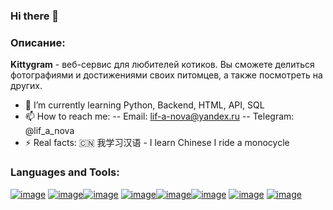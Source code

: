 ### Hi there 👋

### Описание:
**Kittygram** - веб-сервис для любителей котиков. Вы сможете делиться фотографиями и достижениями своих питомцев, а также посмотреть на других.

- 🌱 I’m currently learning Python, Backend, HTML, API, SQL
- 📫 How to reach me:
  -- Email: lif-a-nova@yandex.ru
  -- Telegram: @lif_a_nova
- ⚡ Real facts:
  🇨🇳 我学习汉语 - I learn Chinese 
  I ride a monocycle

### Languages and Tools:
[![image](https://ci6.googleusercontent.com/proxy/0KumavClbmpGNsETvvgaMDwXVmDvhSiC0fujlL36y4X2MlTwor3fngvJUCTGKWdWjwd8gXXD8gmy0HTCBQKVask4UXgj8ZByJA=s0-d-e1-ft)](https://docs.github.com/)   [![image](https://www.vectorlogo.zone/logos/docker/docker-icon.svg)](https://docs.docker.com/docker-hub/quickstart/)[![image](https://www.vectorlogo.zone/logos/postgresql/postgresql-horizontal.svg)](https://www.postgresql.org/docs/)   [![image](https://www.vectorlogo.zone/logos/ubuntu/ubuntu-ar21.svg)](https://help.ubuntu.com/)[![image](https://www.vectorlogo.zone/logos/gunicorn/gunicorn-ar21.svg)](https://docs.gunicorn.org/en/stable/)[![image](https://www.vectorlogo.zone/logos/nginx/nginx-ar21.svg)](https://docs.nginx.com/) [![image](https://www.vectorlogo.zone/logos/python/python-ar21.svg)](https://www.python.org/doc/)   [![image](https://www.vectorlogo.zone/logos/djangoproject/djangoproject-ar21.svg)](https://docs.djangoproject.com/en/4.2/)
